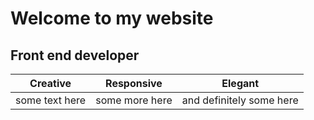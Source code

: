 # Welcome to my website
## Front end developer





| Creative                |    Responsive            | Elegant                   |
| :------:                |  :-------:               |  :------:                 |
| some text here          |    some more here        |  and definitely some here |

